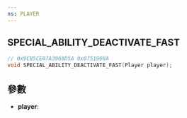 ```yaml
---
ns: PLAYER
---
```

## SPECIAL_ABILITY_DEACTIVATE_FAST

```c
// 0x9CB5CE07A3968D5A 0x0751908A
void SPECIAL_ABILITY_DEACTIVATE_FAST(Player player);
```


## 參數
* **player**: 

